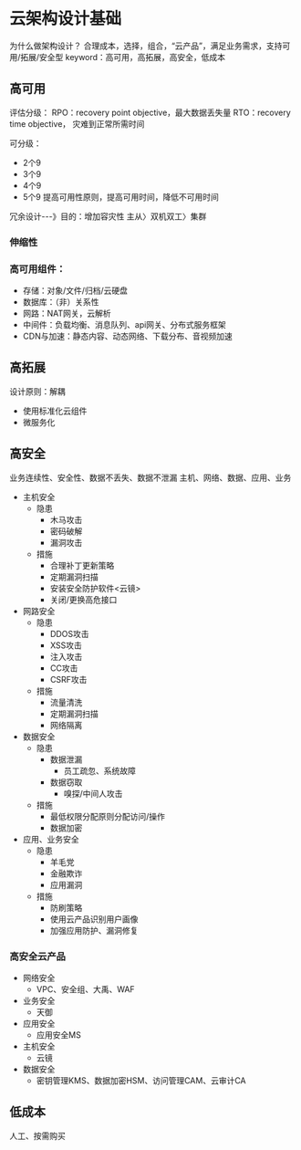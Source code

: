 # 云架构设计基础

为什么做架构设计？
合理成本，选择，组合，“云产品”，满足业务需求，支持可用/拓展/安全型
keyword：高可用，高拓展，高安全，低成本


## 高可用
评估分级：
RPO：recovery point objective，最大数据丢失量
RTO：recovery time objective， 灾难到正常所需时间

可分级：
- 2个9
- 3个9
- 4个9
- 5个9
提高可用性原则，提高可用时间，降低不可用时间

冗余设计---》目的：增加容灾性
主从〉双机双工〉集群
### 伸缩性

### 高可用组件：
  - 存储：对象/文件/归档/云硬盘
  - 数据库：（非）关系性
  - 网路：NAT网关，云解析
  - 中间件：负载均衡、消息队列、api网关、分布式服务框架
  - CDN与加速：静态内容、动态网络、下载分布、音视频加速


## 高拓展
设计原则：解耦
  - 使用标准化云组件
  - 微服务化

## 高安全
业务连续性、安全性、数据不丢失、数据不泄漏
主机、网络、数据、应用、业务
  - 主机安全
    - 隐患
      - 木马攻击
      - 密码破解
      - 漏洞攻击
    - 措施
      - 合理补丁更新策略
      - 定期漏洞扫描
      - 安装安全防护软件<云镜>
      - 关闭/更换高危接口
  - 网路安全
    - 隐患
      - DDOS攻击
      - XSS攻击
      - 注入攻击
      - CC攻击
      - CSRF攻击
    - 措施
      - 流量清洗
      - 定期漏洞扫描
      - 网络隔离
  - 数据安全
    -  隐患
       -  数据泄漏
          -  员工疏忽、系统故障
       -  数据窃取
          -  嗅探/中间人攻击
    -  措施
       -  最低权限分配原则分配访问/操作
       -  数据加密
  - 应用、业务安全
    -  隐患
       -  羊毛党
       -  金融欺诈
       -  应用漏洞
    -  措施
       -  防刷策略
       -  使用云产品识别用户画像
       -  加强应用防护、漏洞修复

### 高安全云产品
  - 网络安全
    - VPC、安全组、大禹、WAF
  - 业务安全
    - 天御
  - 应用安全
    - 应用安全MS
  - 主机安全
    - 云镜
  - 数据安全
    - 密钥管理KMS、数据加密HSM、访问管理CAM、云审计CA

## 低成本
人工、按需购买


